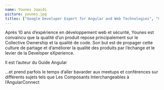 ```yaml
---
name: Younes Jaaidi
picture: younes.jpg
titles: ["Google Developer Expert for Angular and Web Technologies", "& eXtreme Programming Coach"]
---
```


Après 10 ans d’expérience en développement web et sécurité, Younes est convaincu que la qualité d’un produit repose principalement sur le Collective Ownership et la qualité de code. Son but est de propager cette culture de partage et d’améliorer la qualité des produits par l’échange et le levier de la Developer eXperience.

Il est l’auteur du Guide Angular

…et prend parfois le temps d’aller bavarder aux meetups et conférences sur différents sujets tels que Les Composants Interchangeables à l’AngularConnect
